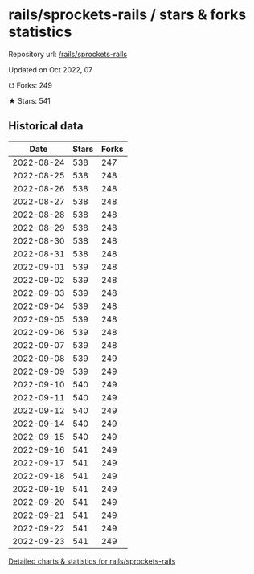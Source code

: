 # rails/sprockets-rails / stars & forks statistics

Repository url: [/rails/sprockets-rails](https://github.com/rails/sprockets-rails)

Updated on Oct 2022, 07

☋ Forks: 249

★ Stars: 541

## Historical data
| Date | Stars | Forks |
|------|-------|-------|
| 2022-08-24 | 538 | 247 | 
| 2022-08-25 | 538 | 248 | 
| 2022-08-26 | 538 | 248 | 
| 2022-08-27 | 538 | 248 | 
| 2022-08-28 | 538 | 248 | 
| 2022-08-29 | 538 | 248 | 
| 2022-08-30 | 538 | 248 | 
| 2022-08-31 | 538 | 248 | 
| 2022-09-01 | 539 | 248 | 
| 2022-09-02 | 539 | 248 | 
| 2022-09-03 | 539 | 248 | 
| 2022-09-04 | 539 | 248 | 
| 2022-09-05 | 539 | 248 | 
| 2022-09-06 | 539 | 248 | 
| 2022-09-07 | 539 | 248 | 
| 2022-09-08 | 539 | 249 | 
| 2022-09-09 | 539 | 249 | 
| 2022-09-10 | 540 | 249 | 
| 2022-09-11 | 540 | 249 | 
| 2022-09-12 | 540 | 249 | 
| 2022-09-14 | 540 | 249 | 
| 2022-09-15 | 540 | 249 | 
| 2022-09-16 | 541 | 249 | 
| 2022-09-17 | 541 | 249 | 
| 2022-09-18 | 541 | 249 | 
| 2022-09-19 | 541 | 249 | 
| 2022-09-20 | 541 | 249 | 
| 2022-09-21 | 541 | 249 | 
| 2022-09-22 | 541 | 249 | 
| 2022-09-23 | 541 | 249 | 


[Detailed charts & statistics for rails/sprockets-rails](https://reviewgithub.com/rep/rails/sprockets-rails)
